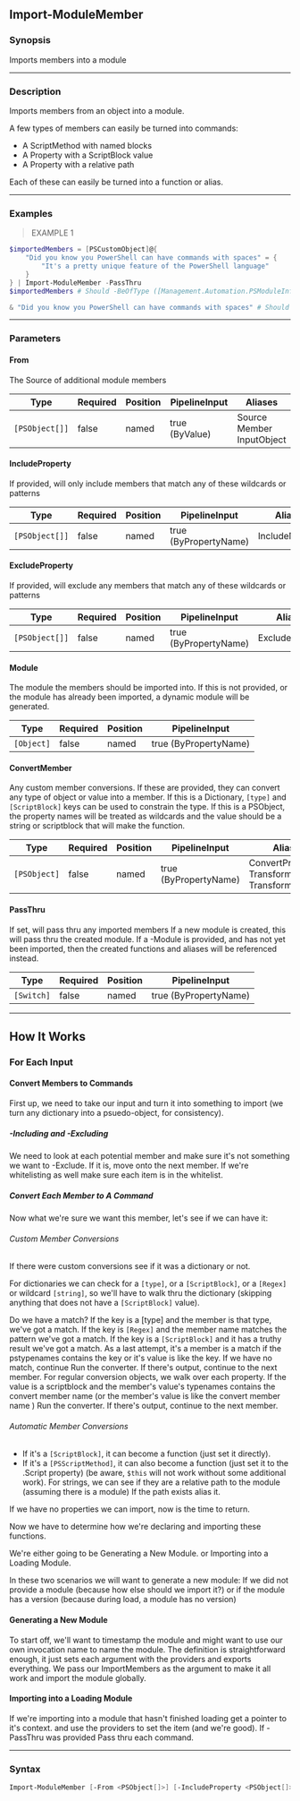 Import-ModuleMember
-------------------

### Synopsis
Imports members into a module

---

### Description

Imports members from an object into a module.

A few types of members can easily be turned into commands:
* A ScriptMethod with named blocks
* A Property with a ScriptBlock value
* A Property with a relative path
 
Each of these can easily be turned into a function or alias.

---

### Examples
> EXAMPLE 1

```PowerShell
$importedMembers = [PSCustomObject]@{
    "Did you know you PowerShell can have commands with spaces" = {
        "It's a pretty unique feature of the PowerShell language"
    }
} | Import-ModuleMember -PassThru
$importedMembers # Should -BeOfType ([Management.Automation.PSModuleInfo]) 

& "Did you know you PowerShell can have commands with spaces" # Should -BeLike '*PowerShell*'
```

---

### Parameters
#### **From**
The Source of additional module members

|Type          |Required|Position|PipelineInput |Aliases                          |
|--------------|--------|--------|--------------|---------------------------------|
|`[PSObject[]]`|false   |named   |true (ByValue)|Source<br/>Member<br/>InputObject|

#### **IncludeProperty**
If provided, will only include members that match any of these wildcards or patterns

|Type          |Required|Position|PipelineInput        |Aliases      |
|--------------|--------|--------|---------------------|-------------|
|`[PSObject[]]`|false   |named   |true (ByPropertyName)|IncludeMember|

#### **ExcludeProperty**
If provided, will exclude any members that match any of these wildcards or patterns

|Type          |Required|Position|PipelineInput        |Aliases      |
|--------------|--------|--------|---------------------|-------------|
|`[PSObject[]]`|false   |named   |true (ByPropertyName)|ExcludeMember|

#### **Module**
The module the members should be imported into.
If this is not provided, or the module has already been imported, a dynamic module will be generated.

|Type      |Required|Position|PipelineInput        |
|----------|--------|--------|---------------------|
|`[Object]`|false   |named   |true (ByPropertyName)|

#### **ConvertMember**
Any custom member conversions.
If these are provided, they can convert any type of object or value into a member.
If this is a Dictionary, `[type]` and `[ScriptBlock]` keys can be used to constrain the type.
If this is a PSObject, the property names will be treated as wildcards and the value should be a string or scriptblock that will make the function.

|Type        |Required|Position|PipelineInput        |Aliases                                                  |
|------------|--------|--------|---------------------|---------------------------------------------------------|
|`[PSObject]`|false   |named   |true (ByPropertyName)|ConvertProperty<br/>TransformProperty<br/>TransformMember|

#### **PassThru**
If set, will pass thru any imported members
If a new module is created, this will pass thru the created module.
If a -Module is provided, and has not yet been imported, then the created functions and aliases will be referenced instead.

|Type      |Required|Position|PipelineInput        |
|----------|--------|--------|---------------------|
|`[Switch]`|false   |named   |true (ByPropertyName)|

---

How It Works
------------

### For Each Input

#### Convert Members to Commands
 First up, we need to take our input and turn it into something to import (we turn any dictionary into a psuedo-object, for consistency).
##### -Including and -Excluding
 We need to look at each potential member and make sure it's not something we want to -Exclude.  If it is, move onto the next member.  If we're whitelisting as well make sure each item is in the whitelist.

##### Convert Each Member to A Command

 Now what we're sure we want this member, let's see if we can have it:

###### Custom Member Conversions
 If there were custom conversions see if it was a dictionary or not.

 For dictionaries we can check for a `[type]`, or a `[ScriptBlock]`, or a `[Regex]` or wildcard `[string]`, so we'll have to walk thru the dictionary (skipping anything that does not have a `[ScriptBlock]` value).

 Do we have a match? If the key is a [type] and the member is that type, we've got a match.  If the key is `[Regex]` and the member name matches the pattern we've got a match.  If the key is a `[ScriptBlock]` and it has a truthy result we've got a match.  As a last attempt, it's a member is a match if the pstypenames contains the key or it's value is like the key.  If we have no match, continue Run the converter.  If there's output, continue to the next member.  For regular conversion objects, we walk over each property.  If the value is a scriptblock and the member's value's typenames contains the convert member name (or the member's value is like the convert member name ) Run the converter.  If there's output, continue to the next member.

###### Automatic Member Conversions
 
* If it's a `[ScriptBlock]`, it can become a function (just set it directly).  
* If it's a `[PSScriptMethod]`, it can also become a function (just set it to the .Script property) (be aware, `$this` will not work without some additional work).  For strings, we can see if they are a relative path to the module (assuming there is a module) If the path exists alias it.

 If we have no properties we can import, now is the time to return.

 Now we have to determine how we're declaring and importing these functions.

 We're either going to be Generating a New Module.  or Importing into a Loading Module.

 In these two scenarios we will want to generate a new module: If we did not provide a module (because how else should we import it?) or if the module has a version (because during load, a module has no version)

#### Generating a New Module
 To start off, we'll want to timestamp the module and might want to use our own invocation name to name the module.  The definition is straightforward enough, it just sets each argument with the providers and exports everything.  We pass our ImportMembers as the argument to make it all work and import the module globally.

#### Importing into a Loading Module
 If we're importing into a module that hasn't finished loading get a pointer to it's context.  and use the providers to set the item (and we're good).  If -PassThru was provided Pass thru each command.

---

### Syntax
```PowerShell
Import-ModuleMember [-From <PSObject[]>] [-IncludeProperty <PSObject[]>] [-ExcludeProperty <PSObject[]>] [-Module <Object>] [-ConvertMember <PSObject>] [-PassThru] [<CommonParameters>]
```
